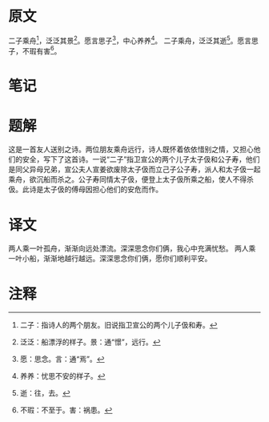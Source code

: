 # 原文
二子乘舟[^1]，泛泛其景[^2]。愿言思子[^3]，中心养养[^4]。
二子乘舟，泛泛其逝[^5]。愿言思子，不瑕有害[^6]。
# 笔记

# 题解
这是一首友人送别之诗。两位朋友乘舟远行，诗人既怀着依依惜别之情，又担心他们的安全，写下了这首诗。一说“二子”指卫宣公的两个儿子太子伋和公子寿，他们是同父异母兄弟，宣公夫人宣姜欲废除太子伋而立己子公子寿，派人和太子伋一起乘舟，欲沉船而杀之。公子寿同情太子伋，便登上太子伋所乘之船，使人不得杀伋。此诗是太子伋的傅母因担心他们的安危而作。
# 译文
两人乘一叶孤舟，渐渐向远处漂流。深深思念你们俩，我心中充满忧愁。
两人乘一叶小船，渐渐地越行越远。深深思念你们俩，愿你们顺利平安。
# 注释

[^1]: 二子：指诗人的两个朋友。旧说指卫宣公的两个儿子伋和寿。
[^2]: 泛泛：船漂浮的样子。景：通“憬”，远行。
[^3]: 愿：思念。言：通“焉”。
[^4]: 养养：忧思不安的样子。
[^5]: 逝：往，去。
[^6]: 不瑕：不至于。害：祸患。